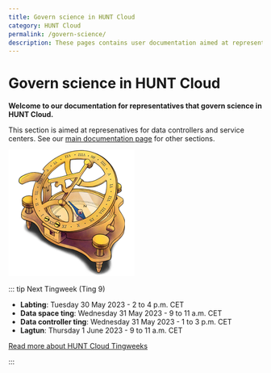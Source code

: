 ```yaml
---
title: Govern science in HUNT Cloud
category: HUNT Cloud
permalink: /govern-science/
description: These pages contains user documentation aimed at representatives that govern science in HUNT Cloud.
---
```


# Govern science in HUNT Cloud

**Welcome to our documentation for representatives that govern science in HUNT Cloud.**


This section is aimed at represenatives for data controllers and service centers. See our [main documentation page](/) for other sections.

!["Illustration of sundial compass in brass."](../images/hunt-cloud_compass_250.png)

::: tip Next Tingweek (Ting 9)

- **Labting**: Tuesday 30 May 2023 - 2 to 4 p.m. CET
- **Data space ting**: Wednesday 31 May 2023 - 9 to 11 a.m. CET
- **Data controller ting**: Wednesday 31 May 2023 - 1 to 3 p.m. CET
- **Lagtun**: Thursday 1 June 2023 - 9 to 11 a.m. CET

[Read more about HUNT Cloud Tingweeks](/govern-science/tingweek/)

:::



